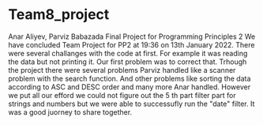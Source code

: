 # Team8_project
Anar Aliyev, Parviz Babazada Final Project for Programming Principles 2
We have concluded Team Project for PP2 at 19:36 on 13th January 2022. There were several challanges with the code at first. For example it was reading the data but not printing it. Our first problem was to correct that. Trhough the project there were several problems Parviz handled like a scanner problem with the search function. And other problems like sorting the data according to ASC and DESC order and many more Anar handled. However we put all our efford we could not figure out the 5 th part filter part for strings and numbers but we were able to successufly run the "date" filter. It was a good juorney to share together.
